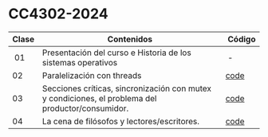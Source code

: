 # CC4302-2024

|Clase| Contenidos| Código|
| --- | --- |--- |
| 01 |Presentación del curso e Historia de los sistemas operativos| -|
| 02 | Paralelización con threads | [code](Semanas/Semana_01/Clase_02/)
| 03 | Secciones críticas, sincronización con mutex y condiciones, el problema del productor/consumidor. | [code](Semanas/Semana_02/Clase_03/)
| 04 | La cena de filósofos y lectores/escritores. |[code](Semanas/Semana_02/Clase_04/)